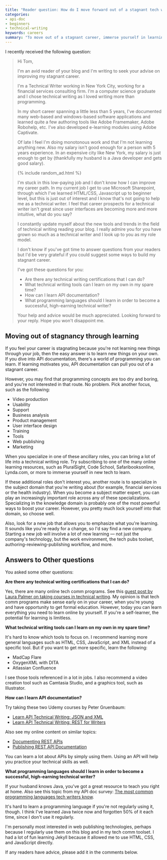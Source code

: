 ```yaml
---
title: "Reader question: How do I move forward out of a stagnant tech writing career?"
categories:
- api-doc
- beginners
- technical-writing
keywords: careers
summary: "To move out of a stagnant career, immerse yourself in learning on your own. You can learn programming online, for example, or specialize in a knowledge domain or tools."
---
```


I recently received the following question:

<blockquote>
<p>Hi Tom,</p>

<p>I'm an avid reader of your blog and I'm writing to seek your advise on improving my stagnant career.</p>

<p>I'm a Technical Writer working in New York City, working for a financial services consulting firm. I'm a computer science graduate and I chose technical writing as I loved writing more than programming.</p>

<p>In my short career spanning a little less than 5 years, I've documented many web-based and windows-based software applications and learned quite a few authoring tools like Adobe Framemaker, Adobe Robohelp, etc. I've also developed e-learning modules using Adobe Captivate.</p>

<p>Of late I feel I'm doing monotonous work and that I'm not learning anything new. Also my salary isn't good enough for a person with 5 years experience. In an expensive city like New York, my salary is just enough to get by (thankfully my husband is a Java developer and gets good salary). </p>

{% include random_ad.html %}

<p>I'm stuck in this low-paying job and I don't know how I can improve my career path. In my current job I get to use Microsoft Sharepoint, through which I've learned HTML/CSS, Javascript up to beginner level, but this is just out of interest and I know that's not going to help me as a technical writer. I feel that career prospects for a technical writer isn't great since user interfaces are becoming more and more intuitive, what do you say?</p>

<p>I constantly update myself about the new tools and trends in the field of technical writing reading your blog. I really admire you for you have grown so much as a technical writer and I look up to you as my role model.</p>

<p>I don't know if you've got time to answer questions from your readers but I'd be very grateful if you could suggest some ways to build my stagnant career.</p>

<p>I've got these questions for you:</p>

<ul><li>Are there any technical writing certifications that I can do?</li>
<li>What technical writing tools can I learn on my own in my spare time?</li>
<li>How can I learn API documentation?</li>
<li>What programming languages should I learn in order to become a successful, high-earning technical writer?</li></ul>

<p>Your help and advice would be much appreciated. Looking forward to your reply. Hope you won't disappoint me.</p>
</blockquote>

## Moving out of stagnancy through learning
If you feel your career is stagnating because you're not learning new things through your job, then the easy answer is to learn new things on your own. If you dive into API documentation, there's a world of programming you can learn. If learning motivates you, API documentation can pull you out of a stagnant career.

However, you may find that programming concepts are too dry and boring, and you're not interested in that route. No problem. Pick another focus, such as the following:

* Video production
* Usability
* Support
* Business analysis
* Product management
* User interface design
* Training
* Tools
* Web publishing
* Marketing

When you specialize in one of these ancillary roles, you can bring a lot of life into a technical writing role. Try subscribing to one of the many online learning resources, such as PluralSight, Code School, Safaribooksonline, Lynda.com, or more to immerse yourself in new tech to learn.

If these additional roles don't interest you, another route is to specialize in the subject domain that you're writing about (for example, financial services or the health industry). When you become a subject matter expert, you can play an increasingly important role across any of these specializations. Specializing in the knowledge domain is probably one of the most powerful ways to boost your career. However, you pretty much lock yourself into that domain, so choose well.

Also, look for a new job that allows you to emphasize what you're learning. It sounds like you're ready for a change, so I'd say find a new company. Starting a new job will involve a lot of new learning &mdash; not just the company's technology, but the work environment, the tech pubs toolset, authoring-reviewing-publishing workflow, and more.

## Answers to Other questions

You asked some other questions:

<b>Are there any technical writing certifications that I can do?</b>

Yes, there are many online tech comm programs. See this [guest post by Laura Palmer on taking courses in technical writing](https://idratherbewriting.com/2014/03/07/do-i-need-to-take-courses-in-technical-writing-guest-post-by-laura-palmer/). My opinion is that tech comm programs make sense early on in your career, when you're young and have opportunity to get formal education. However, today you can learn everything you need to learn online by yourself. If you're a self-learner, the potential for learning is limitless.

<b>What technical writing tools can I learn on my own in my spare time?</b>

It's hard to know which tools to focus on. I recommend learning more general languages such as HTML, CSS, JavaScript, and XML instead of a specific tool. But if you want to get more specific, learn the following:

* MadCap Flare
* OxygenXML with DITA
* Atlassian Confluence

 I see those tools referenced in a lot in jobs. I also recommend a video creation tool such as Camtasia Studio, and a graphics tool, such as Illustrator.

<b>How can I learn API documentation?</b>

Try taking these two Udemy courses by Peter Gruenbaum:

* [Learn API Technical Writing: JSON and XML](https://www.udemy.com/api-documentation-1-json-and-xml/)
* [Learn API Technical Writing: REST for Writers](https://www.udemy.com/learn-api-technical-writing-2-rest-for-writers/)

Also see my online content on similar topics:

* [Documenting REST APIs](https://idratherbewriting.com/learnapidoc/)
* [Publishing REST API Documentation](https://idratherbewriting.com/learnapidoc/publishingapis.html)

You can learn a lot about APIs by simply using them. Using an API will help you practice your technical skills as well.

<b>What programming languages should I learn in order to become a successful, high-earning technical writer?</b>

If your husband knows Java, you've got a great resource to teach you right at home. Also see this topic from my API doc survey: [The most common programming languages tech writers know](https://idratherbewriting.com/2014/12/22/most-common-programming-languages-tech-writers-in-my-survey-know/).

It's hard to learn a programming language if you're not regularly using it, though. I think I've learned Java twice now and forgotten 50% of it each time, since I don't use it regularly.

I'm personally most interested in web publishing technologies, perhaps because I regularly use them on this blog and in my tech comm toolset. I had a lot of fun learning Jekyll because it allowed me to use HTML, CSS, and JavaScript directly.

If any readers have advice, please add it in the comments below.
